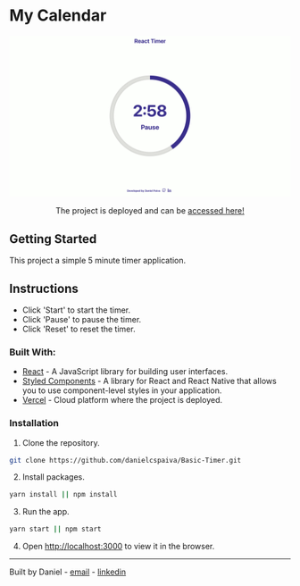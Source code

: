 # My Calendar

<p align="center">
  <img src="images/main-screen.png" />
</p>

<p align="center">
The project is deployed and can be 
 <a href="https://basic-timer.vercel.app/">accessed here!</a>
</p>

## Getting Started

This project a simple 5 minute timer application.

## Instructions

- Click 'Start' to start the timer.
- Click 'Pause' to pause the timer.
- Click 'Reset' to reset the timer.

### Built With:

- [React](https://reactjs.org/) - A JavaScript library for building user interfaces.
- [Styled Components](https://styled-components.com/) - A library for React and React Native that allows you to use component-level styles in your application.
- [Vercel](https://vercel.com/) - Cloud platform where the project is deployed.

### Installation

1. Clone the repository.

```sh
git clone https://github.com/danielcspaiva/Basic-Timer.git
```

2. Install packages.

```sh
yarn install || npm install
```

3. Run the app.

```sh
yarn start || npm start
```

4. Open [http://localhost:3000](http://localhost:3000) to view it in the browser.

---

Built by Daniel - [email](mailto:danielcspaiva@gmail.com) - [linkedin](https://www.linkedin.com/in/danielcspaiva/)